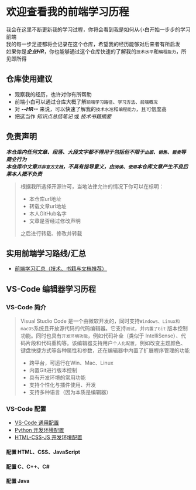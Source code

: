 # 欢迎查看我的前端学习历程
我会在这里不断更新我的学习过程，你将会看到我是如何从小白开始一步步的学习前端  
我的每一步足迹都将会记录在这个仓库，希望我的经历能够对后来者有所启发  
如果你是***企业HR***，你也能够通过这个仓库快速的了解我的`技术水平`和`编程能力`，所见即所得  

## 仓库使用建议
* 观察我的经历，也许对你有所帮助
* 前端小白可以通过仓库大概了解`前端学习路径`、`学习方法`、`前端概况`
* 对 ***--HR--*** 来说，可以快速了解我的`技术水准`和`编程能力`，且可信度高
* 把这当作 *知识点总结笔记* 或 *技术书籍摘要*

## 免责声明
***本仓库内任何文章、段落、大段文字都不得用于包括但不限于`出版`、`销售`、`贩卖`等商业行为***  
***本仓库中文章`并非官方文档`，不具有指导意义，由`阅读`、`使用`本仓库文章产生不良后果本人概不负责***
> 根据我所选择开源许可，当地法律允许的情况下你可以在标明：  
> 
>  *  本仓库url地址
>  *  转载文章url地址
>  *  本人GitHub名字
>  *  文章是否经过修改声明  
>
> 之后进行转载、修改并转载  

## 实用前端学习路线/汇总
* [前端学习汇总（技术、书籍与文档推荐）](./Front-Learning-Route.md)

## VS-Code 编辑器学习历程
### VS-Code 简介
> Visual Studio Code 是一个由微软开发的，同时支持`Windows、Linux和macOS`系统且开放源代码的代码编辑器。它支持`测试`，并`内置了Git` 版本控制功能。同时也具有`开发环境功能`，例如代码补全（类似于 IntelliSense）、代码片段和代码重构等。该编辑器支持用户`个人化配置`，例如改变主题颜色、键盘快捷方式等各种属性和参数，还在编辑器中内置了扩展程序管理的功能
> * 跨平台，可运行在Win、Mac、Linux
> * 内置Git进行版本控制
> * 具有开发环境的常用功能
> * 支持个性化与插件使用、开发
> * 支持多种语言（因为本质是编辑器）

### VS-Code 配置
* [VS-Code 通用配置](./常用生产工具/VS-Code/VS-Code-常用配置.md)
* [Python 开发环境配置](./常用生产工具/VS-Code/VS-Code-Python配置.md)
* [HTML-CSS-JS 开发环境配置](./常用生产工具/VS-Code/VS-Code-HTML-CSS-JS配置.md)
#### 配置 HTML、CSS、JavaScript
#### 配置 C、C++、C#
#### 配置 Java